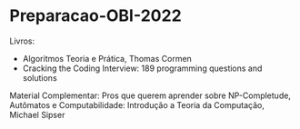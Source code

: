 # Preparacao-OBI-2022

Livros:
- Algoritmos Teoria e Prática, Thomas Cormen
- Cracking the Coding Interview: 189 programming questions and solutions


Material Complementar:
Pros que querem aprender sobre NP-Completude, Autômatos e Computabilidade: Introdução a Teoria da Computação, Michael Sipser
